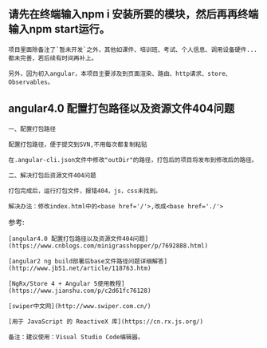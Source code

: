 <!-- # NgProject

This project was generated with [Angular CLI](https://github.com/angular/angular-cli) version 1.7.2.

## Development server

Run `ng serve` for a dev server. Navigate to `http://localhost:4200/`. The app will automatically reload if you change any of the source files.

## Code scaffolding

Run `ng generate component component-name` to generate a new component. You can also use `ng generate directive|pipe|service|class|guard|interface|enum|module`.

## Build

Run `ng build` to build the project. The build artifacts will be stored in the `dist/` directory. Use the `-prod` flag for a production build.

## Running unit tests

Run `ng test` to execute the unit tests via [Karma](https://karma-runner.github.io).

## Running end-to-end tests

Run `ng e2e` to execute the end-to-end tests via [Protractor](http://www.protractortest.org/).

## Further help

To get more help on the Angular CLI use `ng help` or go check out the [Angular CLI README](https://github.com/angular/angular-cli/blob/master/README.md). -->


## 请先在终端输入npm i 安装所要的模块，然后再再终端输入npm start运行。

    项目里面除备注了`暂未开发`之外，其他如课件、培训班、考试、个人信息、调用设备硬件...都未完善，若后续有时间再补上。

    另外，因为初入angular，本项目主要涉及到页面渲染、路由、http请求、store、Observables。
    
## angular4.0 配置打包路径以及资源文件404问题
    
    一、配置打包路径

    配置打包路径，便于提交到SVN,不用每次都复制粘贴

    在.angular-cli.json文件中修改"outDir"的路径，打包后的项目将发布到修改后的路径。

    二、解决打包后资源文件404问题

    打包完成后，运行打包文件，报错404，js，css未找到。

    解决办法：修改index.html中的<base href='/'>,改成<base href='./'>

参考:

    [angular4.0 配置打包路径以及资源文件404问题](https://www.cnblogs.com/minigrasshopper/p/7692888.html)

    [angular2 ng build部署后base文件路径问题详细解答](http://www.jb51.net/article/118763.htm)

    [NgRx/Store 4 + Angular 5使用教程](https://www.jianshu.com/p/c2d61fc76128)

    [swiper中文网](http://www.swiper.com.cn/)

    [用于 JavaScript 的 ReactiveX 库](https://cn.rx.js.org/)

`备注：建议使用：Visual Studio Code编辑器。`
